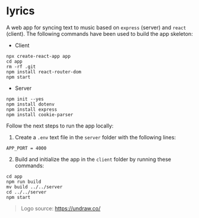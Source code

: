 # lyrics

A web app for syncing text to music based on `express` (server) and `react` (client). The following commands have been used to build the app skeleton:

* Client
```
npx create-react-app app
cd app
rm -rf .git
npm install react-router-dom
npm start
```
* Server
```
npm init --yes
npm install dotenv
npm install express
npm install cookie-parser
```

Follow the next steps to run the app locally:

1. Create a `.env` text file in the `server` folder with the following lines:

```
APP_PORT = 4000
```
2. Build and initialize the app in the `client` folder by running these commands:
```
cd app
npm run build
mv build ../../server
cd ../../server
npm start
```

> Logo source: https://undraw.co/